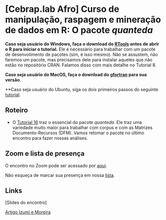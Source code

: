 # [Cebrap.lab Afro] Curso de manipulação, raspagem e mineração de dados em R: O pacote *quanteda*

**Caso seja usuário do Windows, faça o download do [RTools](https://cran.r-project.org/bin/windows/Rtools/) antes de abrir o R para iniciar o tutorial.** Ele é necessário para trabalhar com um pacote de desenvolimento de pacotes (sim, é isso mesmo). Não se assustem, não faremos um pacote, mas precisamos dele para instalar aqueles que não estão no repositório CRAN. Falamos disso com mais detalhe no Tutorial 8.

**Caso seja usuário do MacOS, faça o download do [gfortran](https://github.com/fxcoudert/gfortran-for-macOS/releases) para sua versão**.

**Caso seja usuário do Ubuntu, siga os dois primeiros passos do seguinte [tutorial](https://www.digitalocean.com/community/tutorials/how-to-install-r-packages-using-devtools-on-ubuntu-16-04).

## Roteiro

- O [Tutorial 16](https://github.com/thiagomeireles/cebraplab_texto_como_dados/blob/master/tutoriais/Tutorial_16.md) traz o essencial do pacote *quanteda*. Ele traz uma variedade muito maior para trabalhar com corpus e com as Matrizes Documento-Recursos (DFM). Vamos retomar o pacote no último encontro para fazer nossas análises.

## Zoom e lista de presença

O encontro no Zoom pode ser acessado por [aqui](https://zoom.us/j/97949391445?pwd=Zlk2dnUrRWdJYlRlUVVlUmJYRjZBZz09).

Não esqueça de marcar sua presença em nossa [lista](https://docs.google.com/spreadsheets/d/1OOF-Jj2FfHHw-q3nYk-7sY9OBt9PvvNO92NSvUDVarM/edit#gid=0).

## Links

[Slides do encontro]

[Artigo Izumi e Moreira](https://www.anpocs.com/index.php/bib-pt/bib-86/11215-o-texto-como-dado-desafios-e-oportunidades-para-as-ciencias-sociais/file)
